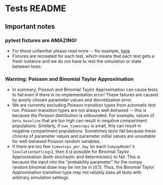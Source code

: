 # Tests README

## Important notes

### pytest fixtures are AMAZING!
- For those unfamiliar please read more -- for example, [here](https://docs.pytest.org/en/6.2.x/fixture.html)
- Fixtures are recreated for each test, which means that each test 
gets a fresh instance and we do not have to rest the simulation or
state between tests.

### Warning: Poisson and Binomial Taylor Approximation 
- In summary, Poisson and Binomial Taylor Approximation can cause
tests to fail even if there is no implementation error! These failures
are caused by poorly chosen parameter values and discretization error.
- We are currently excluding Poisson transition types from automatic test 
run. Poisson transition types are not always well-behaved -- this is
because the Poisson distribution is unbounded. For example, values 
of `beta_baseline` that are too high can result in negative compartment 
populations. Similarly, if `num_timesteps` is small, this can result 
in negative compartment populations. Sometimes tests fail because 
these choices of parameter values and parameter initial values are 
unsuitable for well-behaved Poisson random variables.
- If there are too few `timesteps_per_day` (in each `SubpopModel`'s
`SimulationSettings`), then it is possible for Binomial Taylor Approximation
(both stochastic and deterministic) to fail. This is because
the input into the "probability parameter" for the numpy
random binomial draw may be not be in [0,1]. Thus, the
Binomial Taylor Approximation transition type may not reliably
pass all tests with arbitrary simulation settings.